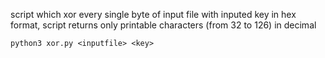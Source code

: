 script which xor every single byte of input file with inputed key in hex format, script returns only printable characters (from 32 to 126) in decimal

<code>python3 xor.py 	&lt;inputfile&gt; 	&lt;key&gt;</code>
